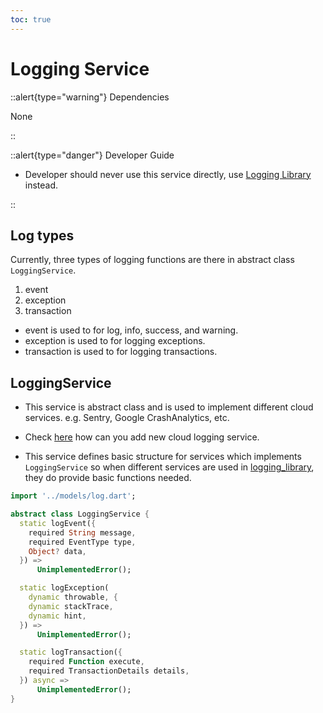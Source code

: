 ```yaml
---
toc: true
---
```


# Logging Service

::alert{type="warning"}
Dependencies   

None

::

::alert{type="danger"} 
Developer Guide   

- Developer should never use this service directly, use [Logging Library](../logging_library.md) instead.

::



## Log types

Currently, three types of logging functions are there in abstract class `LoggingService`.

1. event
2. exception
3. transaction

- event is used to for log, info, success, and warning.
- exception is used to for logging exceptions.
- transaction is used to for logging transactions.

## LoggingService

- This service is abstract class and is used to implement different cloud services. e.g. Sentry, Google CrashAnalytics, etc.

- Check [here](../logging_library.md#how-to-add-new-cloud-service) how can you add new cloud logging service.

- This service defines basic structure for services which implements `LoggingService` so when different services are used in [logging_library](../logging_library.md), they do provide basic functions needed.

```dart
import '../models/log.dart';

abstract class LoggingService {
  static logEvent({
    required String message,
    required EventType type,
    Object? data,
  }) =>
      UnimplementedError();

  static logException(
    dynamic throwable, {
    dynamic stackTrace,
    dynamic hint,
  }) =>
      UnimplementedError();

  static logTransaction({
    required Function execute,
    required TransactionDetails details,
  }) async =>
      UnimplementedError();
}
```